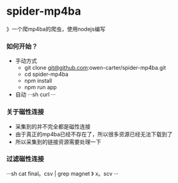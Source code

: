 # spider-mp4ba
》一个爬mp4ba的爬虫，使用nodejs编写

### 如何开始？
- 手动方式
	- git clone git@github.com:owen-carter/spider-mp4ba.git
	- cd spider-mp4ba
	- npm install
	- npm run app
- 自动
···sh
curl 
···


### 关于磁性连接
- 采集到的并不完全都是磁性连接
- 由于真正的mp4ba已经不存在了，所以很多资源已经无法下载到了
- 所以采集到的链接资源需要处理一下


### 过滤磁性连接
···sh
   cat final。csv | grep magnet 》 x。scv
···



